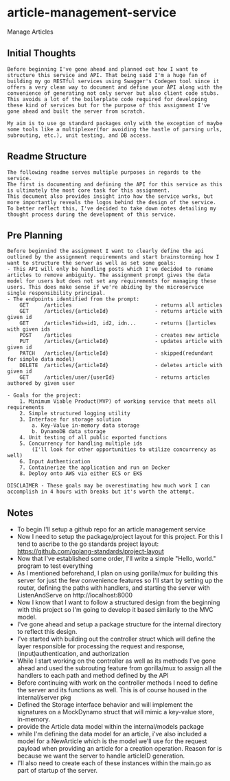 # article-management-service
Manage Articles

## Initial Thoughts
    Before beginning I've gone ahead and planned out how I want to structure this service and API. That being said I'm a huge fan of building my go RESTful services using Swagger's Codegen tool since it offers a very clean way to document and define your API along with the convenience of generating not only server but also client code stubs. This avoids a lot of the boilerplate code required for developing these kind of services but for the purpose of this assignment I've gone ahead and built the server from scratch. 
    
    My aim is to use go standard packages only with the exception of maybe some tools like a multiplexer(for avoiding the hastle of parsing urls, subrouting, etc.), unit testing, and DB access.

## Readme Structure
    The following readme serves multiple purposes in regards to the service. 
    The first is documenting and defining the API for this service as this is ultimately the most core task for this assignment. 
    This document also provides insight into how the service works, but more importantly reveals the logos behind the design of the service. To better reflect this, I've decided to take down notes detailing my thought process during the development of this service.


## Pre Planning
    Before beginnind the assignment I want to clearly define the api outlined by the assignment requirements and start brainstorming how I want to structure the server as well as set some goals:
    - This API will only be handling posts which I've decided to rename articles to remove ambiguity. The assignment prompt gives the data model for users but does not set any requirements for managing these users. This does make sense if we're abiding by the microservice single responsibility principal.
    - The endpoints identified from the prompt:
        GET     /articles                           - returns all articles
        GET     /articles/{articleId}               - returns article with given id
        GET     /articles?ids=id1, id2, idn...      - returns []articles with given ids
        POST    /articles                           - creates new article
        PUT     /articles/{articleId}               - updates article with given id
        PATCH   /articles/{articleId}               - skipped(redundant for simple data model)
        DELETE  /articles/{articleId}               - deletes article with given id
        GET     /articles/user/{userId}             - returns articles authored by given user

    - Goals for the project:
        1. Minimum Viable Product(MVP) of working service that meets all requirements
        2. Simple structured logging utility
        3. Interface for storage solution
            a. Key-Value in-memory data storage
            b. DynamoDB data storage
        4. Unit testing of all public exported functions
        5. Concurrency for handling multiple ids
            (I'll look for other opportunities to utilize concurrency as well)
        6. Input Authentication
        7. Containerize the application and run on Docker 
        8. Deploy onto AWS via either ECS or EKS
    
    DISCLAIMER - These goals may be overestimating how much work I can accomplish in 4 hours with breaks but it's worth the attempt.

## Notes
- To begin I'll setup a github repo for an article management service
- Now I need to setup the package/project layout for this project. For this I tend to ascribe to the go standards project layout: https://github.com/golang-standards/project-layout
- Now that I've established some order, I'll write a simple "Hello, world." program to test everything
- As I mentioned beforehand, I plan on using gorilla/mux for building this server for just the few convenience features so I'll start by setting up the router, defining the paths with handlers, and starting the server with ListenAndServe on http://localhost:8000
- Now I know that I want to follow a structured design from the beginning with this project so I'm going to develop it based similarly to the MVC model. 
- I've gone ahead and setup a package structure for the internal directory to reflect this design.
- I've started with building out the controller struct which will define the layer responsible for processing the request and response, (input)authentication, and authorization
- While I start working on the controller as well as its methods I've gone ahead and used the subrouting feature from gorilla/mux to assign all the handlers to each path and method defined by the API
- Before continuing with work on the controller methods I need to define the server and its functions as well. This is of course housed in the internal/server pkg
- Defined the Storage interface behavior and will implement the signatures on a MockDynamo struct that will mimic a key-value store, in-memory.
- provide the Article data model within the internal/models package
- while I'm defining the data model for an article, i've also included a model for a NewArticle which is the model we'll use for the request payload when providing an article for a creation operation. Reason for is because we want the server to handle articleID generation.
- I'll also need to create each of these instances within the main.go as part of startup of the server.





